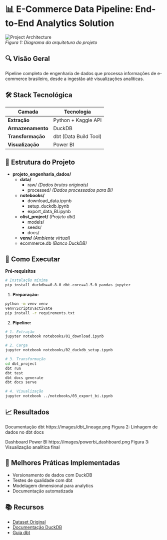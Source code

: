 # 📊 E-Commerce Data Pipeline: End-to-End Analytics Solution

![Project Architecture](images/architecture.png)  
*Figura 1: Diagrama da arquitetura do projeto*

## 🔍 Visão Geral
Pipeline completo de engenharia de dados que processa informações de e-commerce brasileiro, desde a ingestão até visualizações analíticas.

## 🛠️ Stack Tecnológica
| Camada          | Tecnologia          |
|-----------------|---------------------|
| **Extração**    | Python + Kaggle API |
| **Armazenamento**| DuckDB             |
| **Transformação**| dbt (Data Build Tool) |
| **Visualização** | Power BI           |

## 📂 Estrutura do Projeto
- **projeto_engenharia_dados/**
  - **data/**
    - raw/ *(Dados brutos originais)*
    - processed/ *(Dados processados para BI)*
  - **notebooks/**
    - download_data.ipynb
    - setup_duckdb.ipynb
    - export_data_BI.ipynb
  - **olist_project/** *(Projeto dbt)*
    - models/
    - seeds/
    - docs/
  - **venv/** *(Ambiente virtual)*
  - ecommerce.db *(Banco DuckDB)*


## 🚀 Como Executar
**Pré-requisitos**
```bash
# Instalação mínima
pip install duckdb==0.8.0 dbt-core==1.5.0 pandas jupyter
```
1. **Preparação:**
```bash
python -m venv venv
venv\Scripts\activate
pip install -r requirements.txt
```
2. **Pipeline:**
```bash
# 1. Extração
jupyter notebook notebooks/01_download.ipynb

# 2. Carga
jupyter notebook notebooks/02_duckdb_setup.ipynb

# 3. Transformação
cd dbt_project
dbt run
dbt test
dbt docs generate
dbt docs serve

# 4. Visualização
jupyter notebook ../notebooks/03_export_bi.ipynb

```
## 📈 Resultados

Documentação dbt
https://images/dbt_lineage.png
Figura 2: Linhagem de dados no dbt docs

Dashboard Power BI
https://images/powerbi_dashboard.png
Figura 3: Visualização analítica final

## 📌 Melhores Práticas Implementadas

- Versionamento de dados com DuckDB
- Testes de qualidade com dbt
- Modelagem dimensional para analytics
- Documentação automatizada

## 📚 Recursos
- [Dataset Original](https://www.kaggle.com/datasets/olistbr/brazilian-ecommerce)
- [Documentação DuckDB](https://duckdb.org/docs/)
- [Guia dbt](https://docs.getdbt.com/guides/)

  
